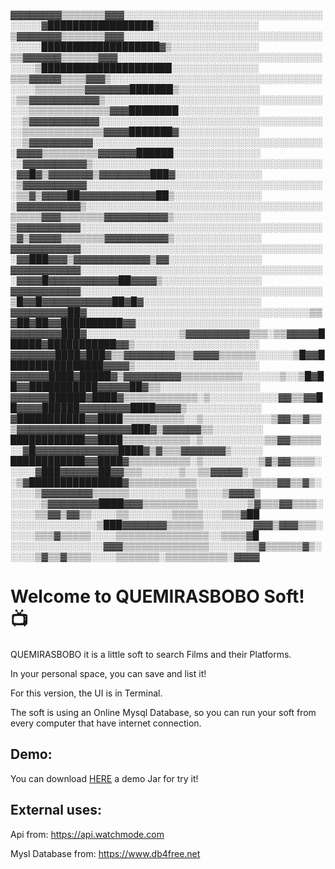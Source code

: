 
▓▓▓▓▓▓▓▓▒▒▒▒▒▒▒▓▓▓░░░░░░░░░░░░░░░░░░░░░░░░░░░░░░░░░░░░░▓█████████████████▒░░░░░░░░░░░░░░░░
▒▓▓▓▓▓▓▓▒▒▒▒▒▒▒▓▓▓░░░░░░░░░░░░░░░░░░░░░░░░░░░░░░░░░░░░░███████████████████▓▒░░░░░░░░░░░░░░
▒▒▓▓▓▓▓▓▒▒▒▒▒▒▓▓▓░░░░░░░░░░░░░░░░░░░░░░░░░░░░░░░░░░░░░▒█████████████████████░░░░░░░░░░░░░░
▒▒▒▓▓▓▓▓▒▒▒▒▓▓▓▒░░░░░░░░░░░░░░░░░░░░░░░░░░░░░░░░░░░░░░▒▒▒▒▒▒▒▒▓▓▓▓▓▓▓███████▒░░░░░░░░░░░░░
░▒▒▓▓▓▓▓▓▓▓▓▓▓▒░░░░░░░░░░░░░░░░░░░░░░░░░░░░░░░░░░░░░░▒▒▒▒▒▒▒▒▒▒▒▒▒▓▓▓████████░░░░░░░░░░░░░
░░▒▓▓▓▓▓▓▓▓▓▓▓░░░░░░░░░░░░░░░░░░░░░░░░░░░░░░░░░░░░░░▒▒▒▒▒▒▒▒▒▒▒▒▒▓▓▓▓███████▓░░░░░░░░░░░░░
░░▒▓▓▓▓▓▓▓▓▓▓░░░░░░░░░░░░░░░░░░░░░░░░░░░░░░░░░░░░░░▓▓▓▓▒▒▒▒▒▒▒▒▒▓▓▓▓▓▓██████░░░░░░░░░░░░░░
░░▓▓▓▓▓▓▓▓▓▓▒░░░░░░░░░░░░░░░░░░░░░░░░░░░░░░░░░░░░░░▓▓█▓▒▓▓▓▓▓▓▓▒▓▓▓▓▓▓▓▓███▓░░░░░░░░░░░░░░
░▒▓▓▓▓▓▓▓▓▓▓░░░░░░░░░░░░░░░░░░░░░░░░░░░░░░░░░░░░░░░▒▒▓▒▓▓▓▓██▓▓▓▓▓▓▓▓▓▓▓▓██▒░░░░░░░░░░░░░░
░▓▓▓▓▓▓▓▓▓▓▒░░░░░░░░░░░░░░░░░░░░░░░░░░░░░░░░░░░░░░▒▒▒▒▒▓▓▓▒▒▒▒▒▒▒▓▓▓▓▓▓▓▓▓▓▒░░░░░░░░░░░░░░
▒▓▓▓▓▓▓▓▓▓▓░░░░░░░░░░░░░░░░░░░░░░░░░░░░░░░░░░░░░░░▒▓▒▓▓▓▓▓▒▒▒▒▒▒▒▓▓▓▓▓▓▓▓▓▓▒░░░░░░░░░░░░░░
▓▓▓▓▓▓▓▓▓▓▓░░░░░░░░░░░░░░░░░░░░░░░░░░░░░░░░░░░░░░░░▓▓███▓▓▓▒▓▓▓▓▓▓▓▓▓▓▓▓▒▓▓░░░░░░░░░░░░░░░
▓▓▓▓▓▓▓▓▓▓▓░░░░░░░░░░░░░░░░░░░░░░░░░░░░░░░░░░░░░░░░▓▓▓▓█▓▓▓▓▓▓▓▓▓▓▓██▓▓▓▓▒░░░░░░░░░░░░░░░░
▓▓▓▓▓▓▓▓▓▓▓░░░░░░░░░░░░░░░░░░░░░░░░░░░░░░░░░░░░░░░▒█▓▓█▓▓▓▓▓▓▓▓▓▓▓██▓█▓░░░░░░░░░░░░░░░░░░░
▓▓▓▓▓▓▓▓▓██▓░░░░░░░░░░░░░░░░░░░░░░░░░░░░░░░░░░░░▒▒▓██▓██▓▓██████████▓▓░░░░░░░░░░░░░░░░░░░░
▓▓▓▓▓▓▓▓███▓░░░░░░░░░░░░░░░▒▓▓▓▓▓▓▓▓▓▓▒▒▒░▒▒▓▓▓▓▓██████▓███████████▓▓▒░░░░░░░░░░░░░░░░░░░░
▓▓▓▓▓▓▓████▓███▓▒▒▓▓▓▓▓▓▓▓▒▒▒▓▓▓▓▒▒▒▒▒▒░░░░░░▒█▓▓████████████████▓▓▓▓▒░░░░░░░░░░░░░░░░░░░░
▓▓▓▓▓▓████▓█████▓▒▓▓▓▓▓▓▓▓▓▒▒▒▒▒▒▒▒▒▒░░░░░░▒░░▒█▓██▓▓███████████▓▓▓▓▓██▓▒▒░░░░░░░░░░░░░░░░
▓▓▓▓▓▓██████▓████▓▒▒▒▒▒▒▒▒▒▒▒▒░▒░░░░░░░░░░░▓▓▒▒▓▓██▓▓▓▓██████▓▓▓▓▓▓▓▓████▓▓▓▓▒░░░░░░░░░░░░
▓███████████▓▓████▒▒▒▒▒▒▒▒▒▒░░▒░░░░░░░░░░░▒▓▓▒▒▓▒▒▒▓▓▓▓▓▓▓▓▓▓▓▓▓▓▓▓▓▓███▓▒▓▓▓▓▓▓▒▒░░░░░░░░
████████████▓▓████▒▒▒▒▒▒▒▒▒▒▒░▒░░░░░░░░░░▒▒▓▓▒▒▒▒▒░░▓█▓▓▓▓▓▓▓▓▓▓▓▓▓████▓▒▓▒▒▒▓▓▓▓▓▓▓▒░░░░░
████████████▓▓████▓▒▒▒▒▒▒▒▒▒▒░▒░░░░░░░░░▒▓▒▓▓▒▒▒▒░░░░░▓███▓▓▓▓▓▓██▓▓▒▒▒░░░░░░▒░░▒▒▓▓▓▓▓▒░░
░▒▓███████████████▓▒▒▒▒▒▒▒▒▒▒▒░░░░░░░░░▒▒▒▒▓▓▒▒▓▒░░░░░▒▓▓▓▓▓▓▓▓▒▒▒▒▒▒░░░░░░░░░▒▒░░░░▒▓▓▓▓▒
░░░░░▒▓▓▓▓▓▓▓▓████▓▓▓▒▒▒▒▒▒▒▒▒░░░░░░░░▒▓▒▒▒▓▓▒▒▒▒░░░░░▒▒▓▓▒▓▓▒▒░░░░▒▒░░░░░░░▒▒▒▒▒░░░▒▒▒▓██
░░░░░░░░░░░░░░▒███▓▓▓▓▓▓▓▒▒▒▒▒▒░░░░░░░░▓▓▓▒▓▓▓▒▒▒░░░░░▒▒▒▓▒▒▒▒▒░░░░▒▒▒▒▒▒▒▒▒▒▒▒▒▒▒░░▒▒▒▒▓█
░░░░░░░░░░░░░░░▓▓▓▒▒▒▒▒▒▒▒▒▒▒▒▒▒░░░░░░▒▒▓▒▒▒▒▒▒▓▒░░░░░▒▓▒▒▓▒▒▒▒░░░░▒▒▒▒▒▒▒░▒▒▒▒▒▒▒▒▒▒░▓▓▓▓

# Welcome to QUEMIRASBOBO Soft! :tv:

QUEMIRASBOBO it is a little soft to search Films and their Platforms.

In your personal space, you can save and list it!

For this version, the UI is in Terminal.

The soft is using an Online Mysql Database, so you can run your soft from every computer that have internet connection.

## Demo:

You can download <a href="https://drive.google.com/file/d/11QHAcIlKWygH3RgMNAK1slPGNfTqY350/view?usp=sharing">HERE</a> a demo Jar for try it!


## External uses:

Api from: <a href="https://api.watchmode.com/">https://api.watchmode.com</a>

Mysl Database from: <a href="https://www.db4free.net/">https://www.db4free.net</a>

